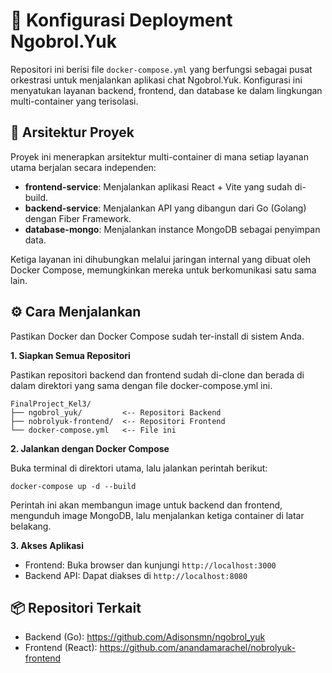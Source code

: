 # 🐳 Konfigurasi Deployment Ngobrol.Yuk
Repositori ini berisi file `docker-compose.yml` yang berfungsi sebagai pusat orkestrasi untuk menjalankan aplikasi chat Ngobrol.Yuk. Konfigurasi ini menyatukan layanan backend, frontend, dan database ke dalam lingkungan multi-container yang terisolasi.

## 🚀 Arsitektur Proyek
Proyek ini menerapkan arsitektur multi-container di mana setiap layanan utama berjalan secara independen:

- **frontend-service**: Menjalankan aplikasi React + Vite yang sudah di-build.
- **backend-service**: Menjalankan API yang dibangun dari Go (Golang) dengan Fiber Framework.
- **database-mongo**: Menjalankan instance MongoDB sebagai penyimpan data.

Ketiga layanan ini dihubungkan melalui jaringan internal yang dibuat oleh Docker Compose, memungkinkan mereka untuk berkomunikasi satu sama lain.

## ⚙️ Cara Menjalankan
Pastikan Docker dan Docker Compose sudah ter-install di sistem Anda.

**1. Siapkan Semua Repositori**

Pastikan repositori backend dan frontend sudah di-clone dan berada di dalam direktori yang sama dengan file docker-compose.yml ini.

```
FinalProject_Kel3/
├── ngobrol_yuk/         <-- Repositori Backend
├── nobrolyuk-frontend/  <-- Repositori Frontend
└── docker-compose.yml   <-- File ini
```

**2. Jalankan dengan Docker Compose**

Buka terminal di direktori utama, lalu jalankan perintah berikut:

```
docker-compose up -d --build
```

Perintah ini akan membangun image untuk backend dan frontend, mengunduh image MongoDB, lalu menjalankan ketiga container di latar belakang.

**3. Akses Aplikasi**
- Frontend: Buka browser dan kunjungi `http://localhost:3000`
- Backend API: Dapat diakses di `http://localhost:8080`

## 📦 Repositori Terkait
- Backend (Go): https://github.com/Adisonsmn/ngobrol_yuk
- Frontend (React): https://github.com/anandamarachel/nobrolyuk-frontend
